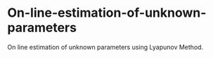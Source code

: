 # On-line-estimation-of-unknown-parameters
On line estimation of unknown parameters using Lyapunov Method.
